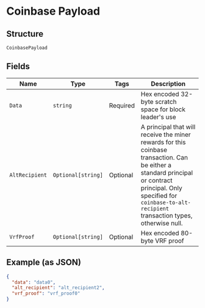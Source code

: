 # Coinbase Payload

## Structure

`CoinbasePayload`

## Fields

| Name           | Type               | Tags     | Description                                                                                                                                                                                                                |
| -------------- | ------------------ | -------- | -------------------------------------------------------------------------------------------------------------------------------------------------------------------------------------------------------------------------- |
| `Data`         | `string`           | Required | Hex encoded 32-byte scratch space for block leader's use                                                                                                                                                                   |
| `AltRecipient` | `Optional[string]` | Optional | A principal that will receive the miner rewards for this coinbase transaction. Can be either a standard principal or contract principal. Only specified for `coinbase-to-alt-recipient` transaction types, otherwise null. |
| `VrfProof`     | `Optional[string]` | Optional | Hex encoded 80-byte VRF proof                                                                                                                                                                                              |

## Example (as JSON)

```json
{
  "data": "data0",
  "alt_recipient": "alt_recipient2",
  "vrf_proof": "vrf_proof0"
}
```
